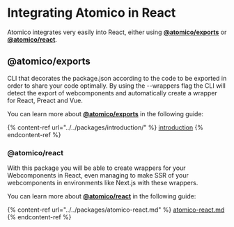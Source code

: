 # Integrating Atomico in React

Atomico integrates very easily into React, either using [**@atomico/exports**](integrating-atomico-in-react.md#atomico-exports) or [**@atomico/react**](integrating-atomico-in-react.md#atomico-react).

## @atomico/exports

CLI that decorates the package.json according to the code to be exported in order to share your code optimally. By using the --wrappers flag the CLI will detect the export of webcomponents and automatically create a wrapper for React, Preact and Vue.

You can learn more about [**@atomico/exports**](integrating-atomico-in-react.md#atomico-exports) in the following guide:

{% content-ref url="../../packages/introduction/" %}
[introduction](../../packages/introduction/)
{% endcontent-ref %}

### @atomico/react

With this package you will be able to create wrappers for your Webcomponents in React, even managing to make SSR of your webcomponents in environments like Next.js with these wrappers.

You can learn more about [**@atomico/react**](integrating-atomico-in-react.md#atomico-react) in the following guide:

{% content-ref url="../../packages/atomico-react.md" %}
[atomico-react.md](../../packages/atomico-react.md)
{% endcontent-ref %}



